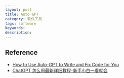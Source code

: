 ```yaml
---
layout: post
title: Auto GPT
category: 软件工具
tags: software
keywords: 
description: 
---
```


## Reference

* [How to Use Auto-GPT to Write and Fix Code for You](https://pub.towardsai.net/how-to-use-auto-gpt-to-write-and-fix-code-for-you-88f8091412ad)
* [ChatGPT 怎么用最新详细教程-新手小白一看就会](https://www.cnblogs.com/zhoading/p/17103968.html)
